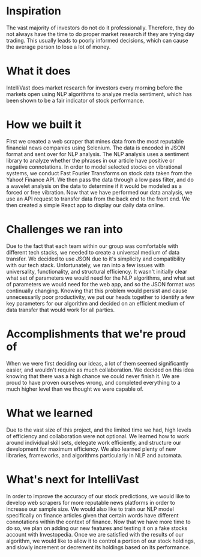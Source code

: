 # Inspiration
The vast majority of investors do not do it professionally. Therefore, they do not always have the time to do proper market research if they are trying day trading. This usually leads to poorly informed decisions, which can cause the average person to lose a lot of money.

# What it does
IntelliVast does market research for investors every morning before the markets open using NLP algorithms to analyze media sentiment, which has been shown to be a fair indicator of stock performance.

# How we built it
First we created a web scraper that mines data from the most reputable financial news companies using Selenium. The data is encoded in JSON format and sent over for NLP analysis. The NLP analysis uses a sentiment library to analyze whether the phrases in our article have positive or negative connotations. In order to model selected stocks on vibrational systems, we conduct Fast Fourier Transforms on stock data taken from the Yahoo! Finance API. We then pass the data through a low pass filter, and do a wavelet analysis on the data to determine if it would be modeled as a forced or free vibration. Now that we have performed our data analysis, we use an API request to transfer data from the back end to the front end. We then created a simple React app to display our daily data online.

# Challenges we ran into
Due to the fact that each team within our group was comfortable with different tech stacks, we needed to create a universal medium of data transfer. We decided to use JSON due to it's simplicity and compatibility with our tech stack. Unfortunately, we ran into a few issues with universality, functionality, and structural efficiency. It wasn't initially clear what set of parameters we would need for the NLP algorithms, and what set of parameters we would need for the web app, and so the JSON format was continually changing. Knowing that this problem would persist and cause unnecessarily poor productivity, we put our heads together to identify a few key parameters for our algorithm and decided on an efficient medium of data transfer that would work for all parties.

# Accomplishments that we're proud of
When we were first deciding our ideas, a lot of them seemed significantly easier, and wouldn't require as much collaboration. We decided on this idea knowing that there was a high chance we could never finish it. We are proud to have proven ourselves wrong, and completed everything to a much higher level than we thought we were capable of.

# What we learned
Due to the vast size of this project, and the limited time we had, high levels of efficiency and collaboration were not optional. We learned how to work around individual skill sets, delegate work efficiently, and structure our development for maximum efficiency. We also learned plenty of new libraries, frameworks, and algorithms particularly in NLP and automata.

# What's next for IntelliVast
In order to improve the accuracy of our stock predictions, we would like to develop web scrapers for more reputable news platforms in order to increase our sample size. We would also like to train our NLP model specifically on finance articles given that certain words have different connotations within the context of finance. Now that we have more time to do so, we plan on adding our new features and testing it on a fake stocks account with Investopedia. Once we are satisfied with the results of our algorithm, we would like to allow it to control a portion of our stock holdings, and slowly increment or decrement its holdings based on its performance.
